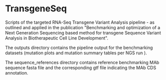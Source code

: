 # TransgeneSeq
Scripts of the targeted RNA-Seq Transgene Variant Analysis pipeline - as outlined and applied in the publication "Benchmarking and optimization of a Next Generation Sequencing based method for transgene Sequence Variant Analysis in Biotherapeutic Cell Line Development".

The outputs directory contains the pipeline output for the benchmarking datasets (mutation plots and mutation summary tables per NGS run ).

The sequence_references directory contains reference benchmarking MAb sequence fasta file and the corresponding gtf file indicating the MAb CDS annotation.
